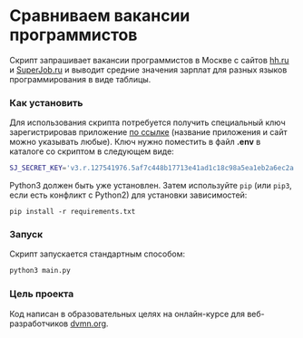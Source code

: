 # Сравниваем вакансии программистов

Скрипт запрашивает вакансии программистов в Москве с сайтов [hh.ru](https://hh.ru/) и [SuperJob.ru](https://superjob.ru/) и выводит средние значения зарплат для разных языков программирования в виде таблицы.

### Как установить

Для использования скрипта потребуется получить специальный ключ зарегистрировав приложение [по ссылке](https://api.superjob.ru/register) (название приложения и сайт можно указывать любые).
Ключ нужно поместить в файл **.env** в каталоге со скриптом в следующем виде:

```bash
SJ_SECRET_KEY='v3.r.127541976.5af7c448b17713e41ad1c18c98a5ea1eb2a6ec2a.c3d2a6284a71387132751cd2abdc9a42df4a5318'
```

Python3 должен быть уже установлен. 
Затем используйте `pip` (или `pip3`, если есть конфликт с Python2) для установки зависимостей:

```
pip install -r requirements.txt
```

### Запуск

Скрипт запускается стандартным способом:

```bash
python3 main.py
```

### Цель проекта

Код написан в образовательных целях на онлайн-курсе для веб-разработчиков [dvmn.org](https://dvmn.org/).

